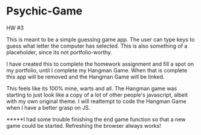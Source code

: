 # Psychic-Game
HW #3

This is meant to be a simple guessing game app. The user can type keys to guess what letter the computer
has selected. This is also something of a placeholder, since its not portfolio-worthy.

I have created this to complete the homework assignment and fill a spot on my portfolio, until
I complete my Hangman Game. When that is complete this app will be removed and the Hangman Game will be linked.

This feels like its 100% mine, warts and all. The Hangman game was starting to just look like a copy of
a lot of other people's javascript, albeit with my own original theme.
I will reattempt to code the Hangman Game when I have a better grasp on JS.

*****I had some trouble finishing the end game function so that a new game could be started. Refreshing the browser always works!